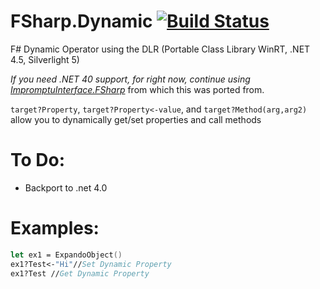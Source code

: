 # FSharp.Dynamic [![Build Status](https://travis-ci.org/ekonbenefits/FSharp.Dynamic.png?branch=master)](https://travis-ci.org/ekonbenefits/FSharp.Dynamic)

F# Dynamic Operator using the DLR (Portable Class Library WinRT, .NET 4.5, Silverlight 5)

*If you need .NET 40 support, for right now, continue using [ImpromptuInterface.FSharp](https://github.com/ekonbenefits/impromptu-interface)* from which this was ported from.

`target?Property`, `target?Property<-value`, and `target?Method(arg,arg2)` allow you to dynamically get/set properties and call methods

# To Do:

 - Backport to .net 4.0

# Examples:

```fsharp
let ex1 = ExpandoObject()
ex1?Test<-"Hi"//Set Dynamic Property
ex1?Test //Get Dynamic Property
```
